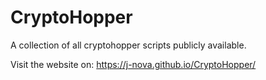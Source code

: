 # CryptoHopper
A collection of all cryptohopper scripts publicly available.

Visit the website on: https://j-nova.github.io/CryptoHopper/

